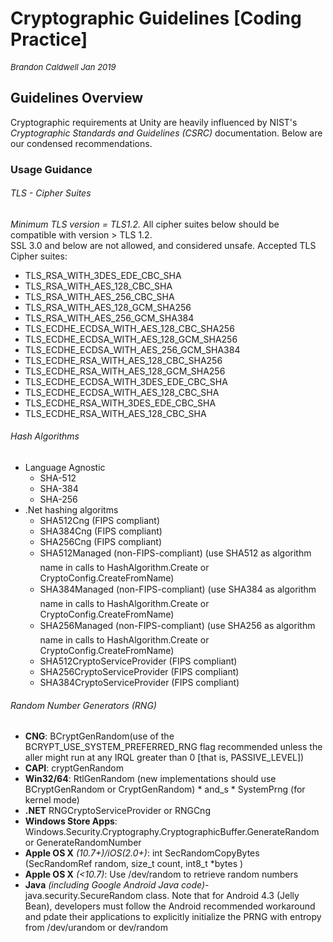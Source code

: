 # Cryptographic Guidelines [Coding Practice]
<font size="-1">*Brandon Caldwell Jan 2019*</font>

## Guidelines Overview

Cryptographic requirements at Unity are heavily influenced by NIST's *Cryptographic Standards and Guidelines (CSRC)* documentation. Below are our condensed recommendations.

### Usage Guidance
###### TLS - Cipher Suites

_Minimum TLS version = TLS1.2._
All cipher suites below should be compatible with version > TLS 1.2.  
SSL 3.0 and below are not allowed, and considered unsafe.
Accepted TLS Cipher suites:
- TLS_RSA_WITH_3DES_EDE_CBC_SHA
- TLS_RSA_WITH_AES_128_CBC_SHA
- TLS_RSA_WITH_AES_256_CBC_SHA
- TLS_RSA_WITH_AES_128_GCM_SHA256
- TLS_RSA_WITH_AES_256_GCM_SHA384
- TLS_ECDHE_ECDSA_WITH_AES_128_CBC_SHA256
- TLS_ECDHE_ECDSA_WITH_AES_128_GCM_SHA256
- TLS_ECDHE_ECDSA_WITH_AES_256_GCM_SHA384
- TLS_ECDHE_RSA_WITH_AES_128_CBC_SHA256
- TLS_ECDHE_RSA_WITH_AES_128_GCM_SHA256
- TLS_ECDHE_ECDSA_WITH_3DES_EDE_CBC_SHA
- TLS_ECDHE_ECDSA_WITH_AES_128_CBC_SHA
- TLS_ECDHE_RSA_WITH_3DES_EDE_CBC_SHA
- TLS_ECDHE_RSA_WITH_AES_128_CBC_SHA

###### Hash Algorithms

- Language Agnostic
  - SHA-512
  - SHA-384
  - SHA-256
- .Net hashing algoritms
  - SHA512Cng (FIPS compliant)
  - SHA384Cng (FIPS compliant)
  - SHA256Cng (FIPS compliant)
  - SHA512Managed (non-FIPS-compliant) (use SHA512 as algorithm name in calls to HashAlgorithm.Create or CryptoConfig.CreateFromName)
  - SHA384Managed (non-FIPS-compliant) (use SHA384 as algorithm name in calls to HashAlgorithm.Create or CryptoConfig.CreateFromName)
  - SHA256Managed (non-FIPS-compliant) (use SHA256 as algorithm name in calls to HashAlgorithm.Create or CryptoConfig.CreateFromName)
  - SHA512CryptoServiceProvider (FIPS compliant)
  - SHA256CryptoServiceProvider (FIPS compliant)
  - SHA384CryptoServiceProvider (FIPS compliant)

###### Random Number Generators (RNG)
- **CNG**: BCryptGenRandom(use of the BCRYPT_USE_SYSTEM_PREFERRED_RNG flag recommended unless the aller might run at any IRQL greater than 0 [that is, PASSIVE_LEVEL])
- **CAPI**: cryptGenRandom
- **Win32/64**: RtlGenRandom (new implementations should use BCryptGenRandom or CryptGenRandom) * and_s * SystemPrng (for kernel mode)
- **.NET** RNGCryptoServiceProvider or RNGCng
- **Windows Store Apps**: Windows.Security.Cryptography.CryptographicBuffer.GenerateRandom or GenerateRandomNumber
- **Apple OS X** _(10.7+)/iOS(2.0+)_: int SecRandomCopyBytes (SecRandomRef random, size_t count, int8_t *bytes )
- **Apple OS X** _(<10.7)_: Use /dev/random to retrieve random numbers
- **Java** _(including Google Android Java code)_- java.security.SecureRandom class. Note that for Android 4.3 (Jelly Bean), developers must follow the Android recommended workaround and pdate their applications to explicitly initialize the PRNG with entropy from /dev/urandom or dev/random